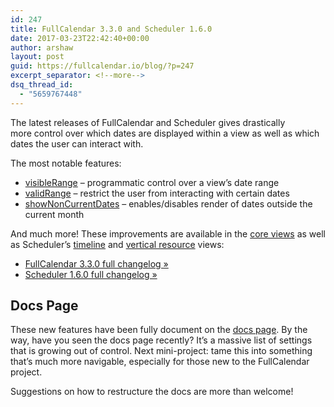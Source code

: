 ```yaml
---
id: 247
title: FullCalendar 3.3.0 and Scheduler 1.6.0
date: 2017-03-23T22:42:40+00:00
author: arshaw
layout: post
guid: https://fullcalendar.io/blog/?p=247
excerpt_separator: <!--more-->
dsq_thread_id:
  - "5659767448"
---
```

The latest releases of FullCalendar and Scheduler gives drastically more control over which dates are displayed within a view as well as which dates the user can interact with.<!--more-->

The most notable features:

  * [visibleRange](https://fullcalendar.io/docs/current_date/visibleRange/) &#8211; programmatic control over a view&#8217;s date range
  * [validRange](https://fullcalendar.io/docs/current_date/validRange/) &#8211; restrict the user from interacting with certain dates
  * [showNonCurrentDates](https://fullcalendar.io/docs/display/showNonCurrentDates/) &#8211; enables/disables render of dates outside the current month

And much more! These improvements are available in the [core views](https://fullcalendar.io/docs/views/Available_Views/) as well as Scheduler&#8217;s [timeline](https://fullcalendar.io/scheduler/) and [vertical resource](https://fullcalendar.io/js/fullcalendar-scheduler-1.6.0/demos/vertical-resource-view.html) views:

  * [FullCalendar 3.3.0 full changelog »](https://github.com/fullcalendar/fullcalendar/releases/tag/v3.3.0)
  * [Scheduler 1.6.0 full changelog »](https://github.com/fullcalendar/fullcalendar-scheduler/releases/tag/v1.6.0)

## Docs Page

These new features have been fully document on the [docs page](https://fullcalendar.io/docs/). By the way, have you seen the docs page recently? It&#8217;s a massive list of settings that is growing out of control. Next mini-project: tame this into something that&#8217;s much more navigable, especially for those new to the FullCalendar project.

Suggestions on how to restructure the docs are more than welcome!

&nbsp;